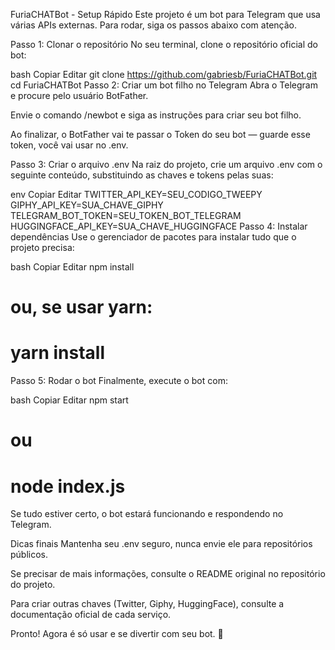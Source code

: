FuriaCHATBot - Setup Rápido
Este projeto é um bot para Telegram que usa várias APIs externas. Para rodar, siga os passos abaixo com atenção.

Passo 1: Clonar o repositório
No seu terminal, clone o repositório oficial do bot:

bash
Copiar
Editar
git clone https://github.com/gabriesb/FuriaCHATBot.git
cd FuriaCHATBot
Passo 2: Criar um bot filho no Telegram
Abra o Telegram e procure pelo usuário BotFather.

Envie o comando /newbot e siga as instruções para criar seu bot filho.

Ao finalizar, o BotFather vai te passar o Token do seu bot — guarde esse token, você vai usar no .env.

Passo 3: Criar o arquivo .env
Na raiz do projeto, crie um arquivo .env com o seguinte conteúdo, substituindo as chaves e tokens pelas suas:

env
Copiar
Editar
TWITTER_API_KEY=SEU_CODIGO_TWEEPY
GIPHY_API_KEY=SUA_CHAVE_GIPHY
TELEGRAM_BOT_TOKEN=SEU_TOKEN_BOT_TELEGRAM
HUGGINGFACE_API_KEY=SUA_CHAVE_HUGGINGFACE
Passo 4: Instalar dependências
Use o gerenciador de pacotes para instalar tudo que o projeto precisa:

bash
Copiar
Editar
npm install
# ou, se usar yarn:
# yarn install
Passo 5: Rodar o bot
Finalmente, execute o bot com:

bash
Copiar
Editar
npm start
# ou
# node index.js
Se tudo estiver certo, o bot estará funcionando e respondendo no Telegram.

Dicas finais
Mantenha seu .env seguro, nunca envie ele para repositórios públicos.

Se precisar de mais informações, consulte o README original no repositório do projeto.

Para criar outras chaves (Twitter, Giphy, HuggingFace), consulte a documentação oficial de cada serviço.

Pronto! Agora é só usar e se divertir com seu bot. 🚀
